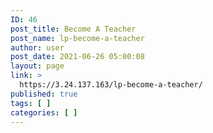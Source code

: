 ```yaml
---
ID: 46
post_title: Become A Teacher
post_name: lp-become-a-teacher
author: user
post_date: 2021-06-26 05:00:08
layout: page
link: >
  https://3.24.137.163/lp-become-a-teacher/
published: true
tags: [ ]
categories: [ ]
---
```

